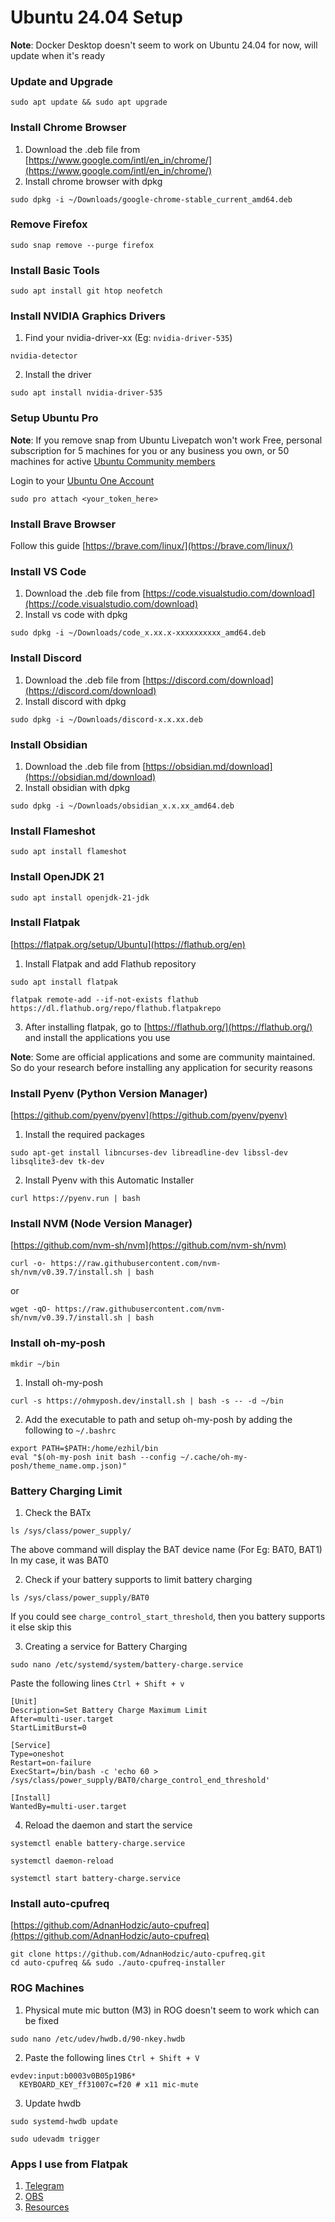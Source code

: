 # Ubuntu 24.04 Setup

**Note**: Docker Desktop doesn't seem to work on Ubuntu 24.04 for now, will update when it's ready  
### Update and Upgrade
```
sudo apt update && sudo apt upgrade
```

### Install Chrome Browser

1. Download the .deb file from [https://www.google.com/intl/en_in/chrome/](https://www.google.com/intl/en_in/chrome/)
2. Install chrome browser with dpkg
```
sudo dpkg -i ~/Downloads/google-chrome-stable_current_amd64.deb
```

### Remove Firefox
```
sudo snap remove --purge firefox
```

### Install Basic Tools

```
sudo apt install git htop neofetch
```

### Install NVIDIA Graphics Drivers
1. Find your nvidia-driver-xx (Eg: `nvidia-driver-535`)
```
nvidia-detector
```

2. Install the driver
```
sudo apt install nvidia-driver-535
```

### Setup Ubuntu Pro
**Note**: If you remove snap from Ubuntu Livepatch won't work
Free, personal subscription for 5 machines for you or any business you own, or 50 machines for active [Ubuntu Community members](https://ubuntu.com/community/membership)

Login to your [Ubuntu One Account](https://ubuntu.com/pro/dashboard)

```
sudo pro attach <your_token_here>
```

### Install Brave Browser
Follow this guide [https://brave.com/linux/](https://brave.com/linux/)

### Install VS Code

1. Download the .deb file from [https://code.visualstudio.com/download](https://code.visualstudio.com/download)
2. Install vs code with dpkg
```
sudo dpkg -i ~/Downloads/code_x.xx.x-xxxxxxxxxx_amd64.deb
```

### Install Discord
1. Download the .deb file from [https://discord.com/download](https://discord.com/download)
2. Install discord with dpkg
```
sudo dpkg -i ~/Downloads/discord-x.x.xx.deb
```

### Install Obsidian
1. Download the .deb file from [https://obsidian.md/download](https://obsidian.md/download)
2. Install obsidian with dpkg
```
sudo dpkg -i ~/Downloads/obsidian_x.x.xx_amd64.deb
```

### Install Flameshot
```
sudo apt install flameshot
```

### Install OpenJDK 21

```
sudo apt install openjdk-21-jdk
```

### Install Flatpak
[https://flatpak.org/setup/Ubuntu](https://flathub.org/en)

1. Install Flatpak and add Flathub repository
```
sudo apt install flatpak
```

```
flatpak remote-add --if-not-exists flathub https://dl.flathub.org/repo/flathub.flatpakrepo
```

3. After installing flatpak, go to [https://flathub.org/](https://flathub.org/) and install the applications you use

**Note**: Some are official applications and some are community maintained. So do your research before installing any application for security reasons

### Install Pyenv (Python Version Manager)
[https://github.com/pyenv/pyenv](https://github.com/pyenv/pyenv)

1. Install the required packages
```
sudo apt-get install libncurses-dev libreadline-dev libssl-dev libsqlite3-dev tk-dev
```
2. Install Pyenv with this Automatic Installer
```
curl https://pyenv.run | bash
```

### Install NVM (Node Version Manager)
[https://github.com/nvm-sh/nvm](https://github.com/nvm-sh/nvm)

```
curl -o- https://raw.githubusercontent.com/nvm-sh/nvm/v0.39.7/install.sh | bash
```

or 

```
wget -qO- https://raw.githubusercontent.com/nvm-sh/nvm/v0.39.7/install.sh | bash
```

### Install oh-my-posh

```
mkdir ~/bin
```
1. Install oh-my-posh
```
curl -s https://ohmyposh.dev/install.sh | bash -s -- -d ~/bin
```
2. Add the executable to path and setup oh-my-posh by adding the following to `~/.bashrc`
```
export PATH=$PATH:/home/ezhil/bin
eval "$(oh-my-posh init bash --config ~/.cache/oh-my-posh/theme_name.omp.json)"
```

### Battery Charging Limit
1. Check the BATx
```
ls /sys/class/power_supply/
```
The above command will display the BAT device name (For Eg: BAT0, BAT1)
In my case, it was BAT0

2. Check if your battery supports to limit battery charging
```
ls /sys/class/power_supply/BAT0
```
If you could see `charge_control_start_threshold`, then you battery supports it else skip this

3. Creating a service for Battery Charging

```
sudo nano /etc/systemd/system/battery-charge.service
```

Paste the following lines `Ctrl + Shift + v`
```
[Unit]
Description=Set Battery Charge Maximum Limit
After=multi-user.target
StartLimitBurst=0

[Service]
Type=oneshot
Restart=on-failure
ExecStart=/bin/bash -c 'echo 60 > /sys/class/power_supply/BAT0/charge_control_end_threshold'

[Install]
WantedBy=multi-user.target
```

4. Reload the daemon and start the service

```
systemctl enable battery-charge.service
```

```
systemctl daemon-reload
```

```
systemctl start battery-charge.service
```

### Install auto-cpufreq
[https://github.com/AdnanHodzic/auto-cpufreq](https://github.com/AdnanHodzic/auto-cpufreq)

```
git clone https://github.com/AdnanHodzic/auto-cpufreq.git
cd auto-cpufreq && sudo ./auto-cpufreq-installer
```

### ROG Machines
1. Physical mute mic button (M3) in ROG doesn't seem to work which can be fixed

```
sudo nano /etc/udev/hwdb.d/90-nkey.hwdb
```

2. Paste the following lines `Ctrl + Shift + V`

```
evdev:input:b0003v0B05p19B6*
  KEYBOARD_KEY_ff31007c=f20 # x11 mic-mute
```

3. Update hwdb
```
sudo systemd-hwdb update
```

```
sudo udevadm trigger
```


### Apps I use from Flatpak

1. [Telegram](https://flathub.org/apps/org.telegram.desktop)
2. [OBS](https://flathub.org/apps/com.obsproject.Studio)
4. [Resources](https://flathub.org/apps/net.nokyan.Resources)



